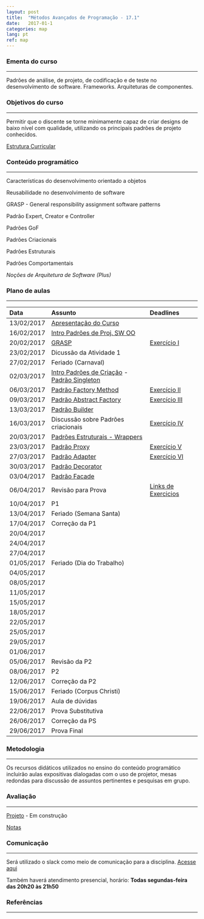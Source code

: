 ```yaml
---
layout: post
title:  "Métodos Avançados de Programação - 17.1"
date:   2017-01-1
categories: map
lang: pt
ref: map
---
```


### Ementa do curso
___

Padrões de análise, de projeto, de codificação e de teste no desenvolvimento de software. Frameworks. Arquiteturas de componentes.

### Objetivos do curso
___

Permitir que o discente se torne minimamente capaz de criar designs de baixo nível com qualidade, utilizando os principais padrões de projeto conhecidos.

[Estrutura Curricular](https://drive.google.com/file/d/0B9oADRpZVGECMmQ4WV83YVlRRGs/view?usp=sharing)

### Conteúdo programático
___

Características do desenvolvimento orientado a objetos

Reusabilidade no desenvolvimento de software

GRASP - General responsibility assignment software patterns

Padrão Expert, Creator e Controller

Padrões GoF

Padrões Criacionais 

Padrões Estruturais

Padrões Comportamentais

_Noções de Arquitetura de Software (Plus)_

### Plano de aulas
___

| Data	| Assunto | Deadlines
| :------- | :------ | :------ |
| 13/02/2017 | [Apresentação do Curso](https://docs.google.com/presentation/d/1mOPHxgTf-A9LoSyBTqXDawuYjvLN6OLG_ytMcxBym_w/edit#slide=id.g1cd879af31_0_542)
| 16/02/2017 | [Intro Padrões de Proj. SW OO](https://docs.google.com/presentation/d/13WPIixGznyko2lYZDl54ltgzTWyRVW7U-LRAZEEmX74/preview?slide=id.p)
| 20/02/2017 |[GRASP](https://docs.google.com/presentation/d/1E0U-IXt7-KPCndPUqKGZ44LF1B3SJlKOCCjmnYLHH6s/preview) | [Exercício I](http://www.dsc.ufcg.edu.br/~jacques/cursos/map/html/auto.htm)
| 23/02/2017 | Dicussão da Atividade 1 
| 27/02/2017 | Feriado (Carnaval)
| 02/03/2017 | [Intro Padrões de Criação](https://docs.google.com/presentation/d/1puvG2ExPgBdSdiQ8nNP7L5058Wm8cYV-JUQkP05nCHg/preview?slide=id.p) - [Padrão Singleton](https://docs.google.com/presentation/d/1aBYsCEikyoo6cHU040ZAmHhUt21YL0qpuXFXS0xJGeo/preview)
| 06/03/2017 | [Padrão Factory Method](https://docs.google.com/presentation/d/1LP7U-3RkJzVV377RtkEFnvNHQKBsT2bECqPYAmcc4fA/preview) | [Exercício II](https://github.com/brunojdo/courses/blob/master/map/src/com/danielfireman/courses/map/singleton/Exercicio.java)
| 09/03/2017 | [Padrão Abstract Factory](https://docs.google.com/presentation/d/124y2J-xrB_par7WPBgvnGeV7_zWLN9kGfYWI9bnlqS4/preview) | [Exercício III](https://docs.google.com/presentation/d/124y2J-xrB_par7WPBgvnGeV7_zWLN9kGfYWI9bnlqS4/edit#slide=id.g2118828481_0_36)
| 13/03/2017 | [Padrão Builder](https://docs.google.com/presentation/d/1544QiRITl1-O3GGR_sx-7ZmPHxlba8qcfnGA1Oyt_50/preview?slide=id.p) 
| 16/03/2017 | Discussão sobre Padrões criacionais | [Exercício IV](https://github.com/brunojdo/ds/blob/master/factoryMethod/DependentPizzaStore.java)
| 20/03/2017 | [Padrões Estruturais - Wrappers](https://docs.google.com/presentation/d/1hHc56ps92uCgnPv76x8qcfzJ6qkVK87N6PqgOUGrWzs/preview)
| 23/03/2017 | [Padrão Proxy](https://docs.google.com/presentation/d/1Pz9EfAD0xB96nZ0x6ELp0nkl3DoLdrNAYxAkZgqy7ss/preview) | [Exercício V](https://docs.google.com/presentation/d/1Pz9EfAD0xB96nZ0x6ELp0nkl3DoLdrNAYxAkZgqy7ss/preview#slide=id.g1d3eb963e1_0_68)
| 27/03/2017 | [Padrão Adapter](https://docs.google.com/presentation/d/1KV8Z-aEdB_6vnwCh5N-KDf5MfCJvghP_eKbmBTwbdrM/preview) | [Exercício VI](https://docs.google.com/presentation/d/1KV8Z-aEdB_6vnwCh5N-KDf5MfCJvghP_eKbmBTwbdrM/preview?slide=id.g1da6e32097_0_25)
| 30/03/2017 | [Padrão Decorator](https://docs.google.com/presentation/d/16DgbgEJ9nK_2awe7z6xbbgC0cKRMNfh0E7UgRlu9pHQ/preview)
| 03/04/2017 | [Padrão Facade](https://docs.google.com/a/diasbruno.com/presentation/d/1KAkneYlpUXz3GkERBVjKg1TTOv2FEGxMLtQbVSGsZSo/preview)
| 06/04/2017 | Revisão para Prova | [Links de Exercicios](https://docs.google.com/document/d/1C_Du_AtW-BxDx-3vqrsgHGLWi3pSAiWkwihHzvNi2yU/preview)
| 10/04/2017 | P1
| 13/04/2017 | Feriado (Semana Santa)
| 17/04/2017 | Correção da P1
| 20/04/2017 |
| 24/04/2017 |
| 27/04/2017 |
| 01/05/2017 | Feriado (Dia do Trabalho)
| 04/05/2017 |
| 08/05/2017 |
| 11/05/2017 |
| 15/05/2017 |
| 18/05/2017 |
| 22/05/2017 |
| 25/05/2017 |
| 29/05/2017 |
| 01/06/2017 |
| 05/06/2017 |	Revisão da P2
| 08/06/2017 |	P2
| 12/06/2017 |	Correção da P2
| 15/06/2017 |	Feriado (Corpus Christi)
| 19/06/2017 |	Aula de dúvidas
| 22/06/2017 |	Prova Substitutiva
| 26/06/2017 |	Correção da PS
| 29/06/2017 |	Prova Final


### Metodologia
___
Os recursos didáticos utilizados no ensino do conteúdo programático incluirão aulas expositivas dialogadas com o uso de projetor, mesas redondas para discussão de assuntos pertinentes e pesquisas em grupo.

### Avaliação
___
[Projeto]() - Em construção

[Notas](https://docs.google.com/spreadsheets/d/1LSGXS7hxzQK_5fHpYqRZcOVVjCq_bn69RTGO_NnOpww/edit#gid=0)

### Comunicação
___
Será utilizado o slack como meio de comunicação para a disciplina. [Acesse aqui](https://map20171.slack.com/messages)

Também haverá atendimento presencial, horário: **Todas segundas-feira das 20h20 às 21h50**

### Referências
___
